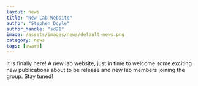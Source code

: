 ```yaml
---
layout: news
title: "New Lab Website"
author: "Stephen Doyle"
author_handle: "sd21"
image: /assets/images/news/default-news.png
category: news
tags: [award]
---
```


It is finally here! A new lab website, just in time to welcome some exciting new publications about to be release and new lab members joining the group. Stay tuned! 
